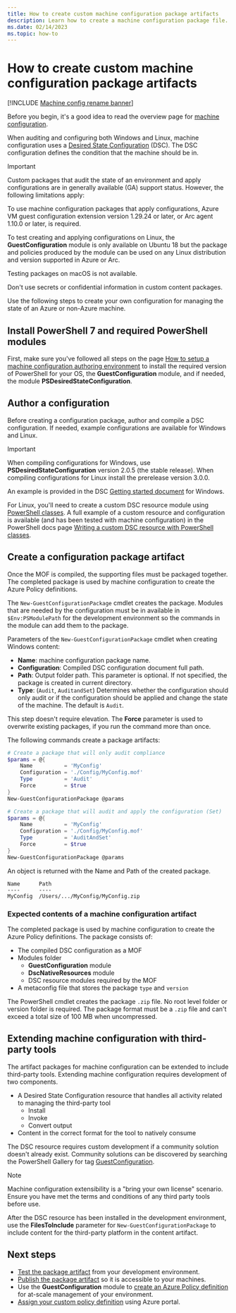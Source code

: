 ```yaml
---
title: How to create custom machine configuration package artifacts
description: Learn how to create a machine configuration package file.
ms.date: 02/14/2023
ms.topic: how-to
---
```

# How to create custom machine configuration package artifacts

[!INCLUDE [Machine config rename banner](../includes/banner.md)]

Before you begin, it's a good idea to read the overview page for [machine configuration][01].

When auditing and configuring both Windows and Linux, machine configuration uses a
[Desired State Configuration][02] (DSC). The DSC configuration defines the condition that the
machine should be in.

> [!IMPORTANT]
> Custom packages that audit the state of an environment and apply configurations are in generally
> available (GA) support status. However, the following limitations apply:
>
> To use machine configuration packages that apply configurations, Azure VM guest configuration
> extension version 1.29.24 or later, or Arc agent 1.10.0 or later, is required.
>
> To test creating and applying configurations on Linux, the **GuestConfiguration** module is only
> available on Ubuntu 18 but the package and policies produced by the module can be used on any
> Linux distribution and version supported in Azure or Arc.
>
> Testing packages on macOS is not available.
>
> Don't use secrets or confidential information in custom content packages.

Use the following steps to create your own configuration for managing the state of an Azure or
non-Azure machine.

## Install PowerShell 7 and required PowerShell modules

First, make sure you've followed all steps on the page
[How to setup a machine configuration authoring environment][03] to install the required version of
PowerShell for your OS, the **GuestConfiguration** module, and if needed, the module
**PSDesiredStateConfiguration**.

## Author a configuration

Before creating a configuration package, author and compile a DSC configuration. If needed, example
configurations are available for Windows and Linux.

> [!IMPORTANT]
> When compiling configurations for Windows, use **PSDesiredStateConfiguration** version 2.0.5 (the
> stable release). When compiling configurations for Linux install the prerelease version 3.0.0.

An example is provided in the DSC [Getting started document][04] for Windows.

For Linux, you'll need to create a custom DSC resource module using [PowerShell classes][05]. A
full example of a custom resource and configuration is available (and has been tested with machine
configuration) in the PowerShell docs page
[Writing a custom DSC resource with PowerShell classes][05].

## Create a configuration package artifact

Once the MOF is compiled, the supporting files must be packaged together. The completed package is
used by machine configuration to create the Azure Policy definitions.

The `New-GuestConfigurationPackage` cmdlet creates the package. Modules that are needed by the
configuration must be in available in `$Env:PSModulePath` for the development environment so the
commands in the module can add them to the package.

Parameters of the `New-GuestConfigurationPackage` cmdlet when creating Windows content:

- **Name**: machine configuration package name.
- **Configuration**: Compiled DSC configuration document full path.
- **Path**: Output folder path. This parameter is optional. If not specified, the package is
  created in current directory.
- **Type**: (`Audit`, `AuditandSet`) Determines whether the configuration should only audit or if
  the configuration should be applied and change the state of the machine. The default is `Audit`.

This step doesn't require elevation. The **Force** parameter is used to overwrite existing
packages, if you run the command more than once.

The following commands create a package artifacts:

```powershell
# Create a package that will only audit compliance
$params = @{
    Name          = 'MyConfig'
    Configuration = './Config/MyConfig.mof'
    Type          = 'Audit'
    Force         = $true
}
New-GuestConfigurationPackage @params
```

```powershell
# Create a package that will audit and apply the configuration (Set)
$params = @{
    Name          = 'MyConfig'
    Configuration = './Config/MyConfig.mof'
    Type          = 'AuditAndSet'
    Force         = $true
}
New-GuestConfigurationPackage @params
```

An object is returned with the Name and Path of the created package.

```Output
Name      Path
----      ----
MyConfig  /Users/.../MyConfig/MyConfig.zip
```

### Expected contents of a machine configuration artifact

The completed package is used by machine configuration to create the Azure Policy definitions. The
package consists of:

- The compiled DSC configuration as a MOF
- Modules folder
  - **GuestConfiguration** module
  - **DscNativeResources** module
  - DSC resource modules required by the MOF
- A metaconfig file that stores the package `type` and `version`

The PowerShell cmdlet creates the package `.zip` file. No root level folder or version folder is
required. The package format must be a `.zip` file and can't exceed a total size of 100 MB when
uncompressed.

## Extending machine configuration with third-party tools

The artifact packages for machine configuration can be extended to include third-party tools.
Extending machine configuration requires development of two components.

- A Desired State Configuration resource that handles all activity related to managing the
  third-party tool
  - Install
  - Invoke
  - Convert output
- Content in the correct format for the tool to natively consume

The DSC resource requires custom development if a community solution doesn't already exist.
Community solutions can be discovered by searching the PowerShell Gallery for tag
[GuestConfiguration][06].

> [!NOTE]
> Machine configuration extensibility is a "bring your own license" scenario. Ensure you have met
> the terms and conditions of any third party tools before use.

After the DSC resource has been installed in the development environment, use the
**FilesToInclude** parameter for `New-GuestConfigurationPackage` to include content for the
third-party platform in the content artifact.

## Next steps

- [Test the package artifact][07] from your development environment.
- [Publish the package artifact][08] so it is accessible to your machines.
- Use the **GuestConfiguration** module to [create an Azure Policy definition][09] for at-scale
  management of your environment.
- [Assign your custom policy definition][10] using Azure portal.

<!-- Reference link definitions -->
[01]: ./overview.md
[02]: /powershell/dsc/overview
[03]: ./machine-configuration-create-setup.md
[04]: /powershell/dsc/getting-started/wingettingstarted#define-a-configuration-and-generate-the-configuration-document
[05]: /powershell/dsc/resources/authoringResourceClass
[06]: https://www.powershellgallery.com/packages?q=Tags%3A%22GuestConfiguration%22
[07]: ./machine-configuration-create-test.md
[08]: ./machine-configuration-create-publish.md
[09]: ./machine-configuration-create-definition.md
[10]: ../policy/assign-policy-portal.md
